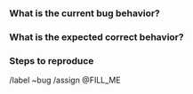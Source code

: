 ### What is the current bug behavior?

<!-- What actually happens -->

### What is the expected correct behavior?

<!-- What you should see instead -->

### Steps to reproduce

<!-- How one can reproduce the issue - this is very important -->

/label ~bug
/assign @FILL_ME

